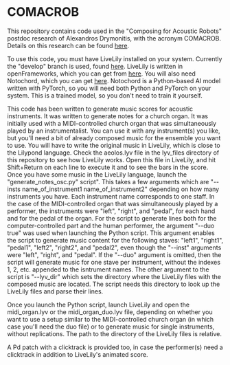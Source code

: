 # COMACROB

This repository contains code used in the "Composing for Acoustic Robots" postdoc research of Alexandros Drymonitis, with the acronym COMACROB. Details on this research can be found [here](https://journal.computermusic.org.au/chroma/article/view/21).

To use this code, you must have LiveLily installed on your system. Currently the "develop" branch is used, found [here](https://github.com/alexdrymonitis/LiveLily/tree/develop). LiveLily is written in openFrameworks, which you can get from [here](https://openframeworks.cc/).
You will also need Notochord, which you can get [here](https://github.com/Intelligent-Instruments-Lab/notochord). Notochord is a Python-based AI model written with PyTorch, so you will need both Python and PyTorch on your system. This is a trained model, so you don't need to train it yourself.

This code has been written to generate music scores for acoustic instruments. It was written to generate notes for a church organ. It was initially used with a MIDI-controlled church organ that was simultaneously played by an instrumentalist. You can use it with any instrument(s) you like, but you'll need a bit of already composed music for the ensemble you want to use. You will have to write the original music in LiveLily, which is close to the Lilypond language. Check the aeolos.lyv file in the lyv_files directory of this repository to see how LiveLily works. Open this file in LiveLily, and hit Shift+Return on each line to execute it and to see the bars in the score.
Once you have some music in the LiveLily language, launch the "generate_notes_osc.py" script". This takes a few arguments which are "--insts name_of_instrument1 name_of_instrument2" depending on how many instruments you have. Each instrument name corresponds to one staff. In the case of the MIDI-controlled organ that was simultaneously played by a performer, the instruments were "left", "right", and "pedal", for each hand and for the pedal of the organ. For the script to generate lines both for the computer-controlled part and the human performer, the argument "--duo true" was used when launching the Python script. This argument enables the script to generate music content for the following staves: "left1", "right1", "pedal1", "left2", "right2", and "pedal2", even though the "--inst" arguments were "left", "right", and "pedal". If the "--duo" argument is omitted, then the script will generate music for one stave per instrument, without the indexes 1, 2, etc. appended to the isntrument names.
The other argument to the script is "--lyv_dir" which sets the directory where the LiveLily files with the composed music are located. The script needs this directory to look up the LiveLily files and parse their lines.

Once you launch the Python script, launch LiveLily and open the midi_organ.lyv or the midi_organ_duo.lyv file, depending on whether you want to use a setup similar to the MIDI-controlled church organ (in which case you'll need the duo file) or to generate music for single instruments, without replications. The path to the directory of the LiveLily files is relative.

A Pd patch with a clicktrack is provided too, in case the performer(s) need a clicktrack in addition to LiveLily's animated score.
